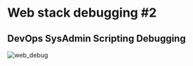 <h1>Web stack debugging #2</h1>
<h2>DevOps SysAdmin Scripting Debugging</h2>

![web_debug](https://github.com/anthonyosigbe/alx-system_engineering-devops/assets/45193993/55f33643-ed00-4690-aa9a-006ba463016b)
